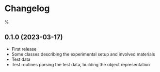 
Changelog
=========

% <!--next-version-placeholder-->


## 0.1.0 (2023-03-17)

* First release
* Some classes describing the experimental setup and involved materials
* Test data
* Test routines parsing the test data, building the object representation
